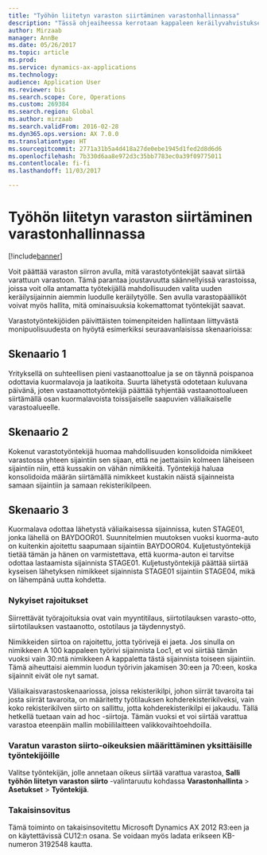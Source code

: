 ```yaml
---
title: "Työhön liitetyn varaston siirtäminen varastonhallinnassa"
description: "Tässä ohjeaiheessa kerrotaan kappaleen keräilyvahvistuksen määrittämisestä ja käyttämisestä mobiililaitteessa."
author: Mirzaab
manager: AnnBe
ms.date: 05/26/2017
ms.topic: article
ms.prod: 
ms.service: dynamics-ax-applications
ms.technology: 
audience: Application User
ms.reviewer: bis
ms.search.scope: Core, Operations
ms.custom: 269384
ms.search.region: Global
ms.author: mirzaab
ms.search.validFrom: 2016-02-28
ms.dyn365.ops.version: AX 7.0.0
ms.translationtype: HT
ms.sourcegitcommit: 2771a31b5a4d418a27de0ebe1945d1fed2d8d6d6
ms.openlocfilehash: 7b330d6aa8e972d3c35bb7783ec0a39f09775011
ms.contentlocale: fi-fi
ms.lasthandoff: 11/03/2017

---
```


# <a name="movement-of-inventory-with-associated-work-in-warehouse-management"></a>Työhön liitetyn varaston siirtäminen varastonhallinnassa

[!include[banner](../includes/banner.md)]

Voit päättää varaston siirron avulla, mitä varastotyöntekijät saavat siirtää varattuun varastoon. Tämä parantaa joustavuutta säännellyissä varastoissa, joissa voit olla antamatta työtekijällä mahdollisuuden valita uuden keräilysijainnin aiemmin luodulle keräilytyölle. Sen avulla varastopäälliköt voivat myös hallita, mitä ominaisuuksia kokemattomat työntekijät saavat.

Varastotyöntekijöiden päivittäisten toimenpiteiden hallintaan liittyvästä monipuolisuudesta on hyöytä esimerkiksi seuraavanlaisissa skenaarioissa:

## <a name="scenario-1"></a>Skenaario 1
Yrityksellä on suhteellisen pieni vastaanottoalue ja se on täynnä poispanoa odottavia kuormalavoja ja laatikoita. Suurta lähetystä odotetaan kuluvana päivänä, joten vastaanottotyöntekijä päättää tyhjentää vastaanottoalueen siirtämällä osan kuormalavoista toissijaiselle saapuvien väliaikaiselle varastoalueelle.

## <a name="scenario-2"></a>Skenaario 2
Kokenut varastotyöntekijä huomaa mahdollisuuden konsolidoida nimikkeet varastossa yhteen sijaintiin sen sijaan, että ne jaettaisiin kolmeen läheiseen sijaintiin niin, että kussakin on vähän nimikkeitä. Työntekijä haluaa konsolidoida määrän siirtämällä nimikkeet kustakin näistä sijainneista samaan sijaintiin ja samaan rekisterikilpeen.

## <a name="scenario-3"></a>Skenaario 3
Kuormalava odottaa lähetystä väliaikaisessa sijainnissa, kuten STAGE01, jonka lähellä on BAYDOOR01. Suunnitelmien muutoksen vuoksi kuorma-auto on kuitenkin ajoitettu saapumaan sijaintiin BAYDOOR04. Kuljetustyöntekijä tietää tämän ja hänen on varmistettava, että kuorma-auton ei tarvitse odottaa lastaamista sijainnista STAGE01. Kuljetustyöntekijä päättää siirtää kyseisen lähetyksen nimikkeet sijainnista STAGE01 sijaintiin STAGE04, mikä on lähempänä uutta kohdetta.

### <a name="current-limitations"></a>Nykyiset rajoitukset

Siirrettävät työrajoituksia ovat vain myyntitilaus, siirtotilauksen varasto-otto, siirtotilauksen vastaanotto, ostotilaus ja täydennystyö.

Nimikkeiden siirtoa on rajoitettu, jotta työrivejä ei jaeta. Jos sinulla on nimikkeen A 100 kappaleen työrivi sijainnista Loc1, et voi siirtää tämän vuoksi vain 30:ntä nimikkeen A kappaletta tästä sijainnista toiseen sijaintiin. Tämä aiheuttaisi aiemmin luodun työrivin jakamisen 30:een ja 70:een, koska sijainnit eivät ole nyt samat.

Väliaikaisvarastoskenaariossa, joissa rekisterikilpi, johon siirrät tavaroita tai josta siirrät tavaroita, on määritetty työtilauksen kohderekisterikilveksi, vain koko rekisterikilven siirto on sallittu, jotta kohderekisterikilpi ei jakaudu.
Tällä hetkellä tuetaan vain ad hoc -siirtoja. Tämän vuoksi et voi siirtää varattua varastoa eteenpäin mallin mobiililaitteen valikkovaihtoehdoilla.

### <a name="set-up-permission-to-move-reserved-inventory-for-individual-workers"></a>Varatun varaston siirto-oikeuksien määrittäminen yksittäisille työntekijöille

Valitse työntekijän, jolle annetaan oikeus siirtää varattua varastoa, **Salli työhön liitetyn varaston siirto** -valintaruutu kohdassa **Varastonhallinta** > **Asetukset** > **Työntekijä**.  

### <a name="backported"></a>Takaisinsovitus

Tämä toiminto on takaisinsovitettu Microsoft Dynamics AX 2012 R3:een ja on käytettävissä CU12:n osana.
Se voidaan myös ladata erikseen KB-numeron 3192548 kautta. 


